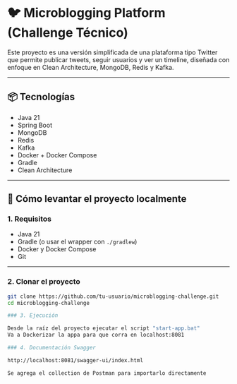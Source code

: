 # 🐦 Microblogging Platform (Challenge Técnico)

Este proyecto es una versión simplificada de una plataforma tipo Twitter que permite publicar tweets, seguir usuarios y ver un timeline, diseñada con enfoque en Clean Architecture, MongoDB, Redis y Kafka.

---

## 📦 Tecnologías

- Java 21
- Spring Boot
- MongoDB
- Redis
- Kafka
- Docker + Docker Compose
- Gradle
- Clean Architecture

---

## 🚀 Cómo levantar el proyecto localmente

### 1. Requisitos

- Java 21
- Gradle (o usar el wrapper con `./gradlew`)
- Docker y Docker Compose
- Git

---

### 2. Clonar el proyecto

```bash
git clone https://github.com/tu-usuario/microblogging-challenge.git
cd microblogging-challenge

### 3. Ejecución

Desde la raíz del proyecto ejecutar el script "start-app.bat"
Va a Dockerizar la appa para que corra en localhost:8081

### 4. Documentación Swagger

http://localhost:8081/swagger-ui/index.html

Se agrega el collection de Postman para importarlo directamente
